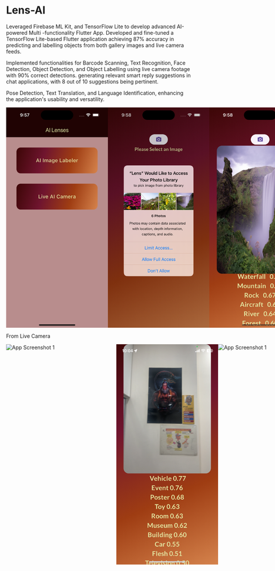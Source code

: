 # Lens-AI

Leveraged Firebase ML Kit, and TensorFlow Lite to develop advanced AI-powered Multi -functionality Flutter App. Developed and fine-tuned a TensorFlow Lite-based Flutter application achieving 87% accuracy in predicting and labelling objects from both gallery images and live camera feeds.

Implemented functionalities for Barcode Scanning, Text Recognition, Face Detection, Object Detection, and Object Labelling using live camera footage with 90% correct detections.
generating relevant smart reply suggestions in chat applications, with 8 out of 10 suggestions being pertinent.

Pose Detection, Text Translation, and Language Identification, enhancing the application's usability and versatility.

<div style="display:flex; justify-content:space-around;">
  <img src="https://github.com/amit2303/Flutter-Lens-AI/blob/main/snapshots/Simulator%20Screenshot%20-%20iPhone%2015%20Pro%20-%202024-05-06%20at%2021.57.52.png" alt="App Screenshot 1" width="300" height="600">
  <img src="https://github.com/amit2303/Flutter-Lens-AI/blob/main/snapshots/Simulator%20Screenshot%20-%20iPhone%2015%20Pro%20-%202024-05-06%20at%2021.58.05.png" alt="App Screenshot 2" width="300" height="600">
    <img src="https://github.com/amit2303/Flutter-Lens-AI/blob/main/snapshots/Simulator%20Screenshot%20-%20iPhone%2015%20Pro%20-%202024-05-06%20at%2021.58.29.png" alt="App Screenshot 1" width="300" height="600">
</div>

From Live Camera


<div style="display:flex; justify-content:space-around;">
  <img src="https://github.com/amit2303/Flutter-Lens-AI/blob/main/snapshots/IMG_2274.PNG" alt="App Screenshot 1" width="300" height="600">
  <img src="https://github.com/amit2303/Flutter-Lens-AI/blob/main/snapshots/IMG_2276.PNG" alt="App Screenshot 2" width="300" height="600">
    <img src="https://github.com/amit2303/Flutter-Lens-AI/blob/main/snapshots/IMG_2277.PNG" alt="App Screenshot 1" width="300" height="600">
  <img src="https://github.com/amit2303/Flutter-Lens-AI/blob/main/snapshots/IMG_2278.PNG" alt="App Screenshot 2" width="300" height="600">
    
</div>
